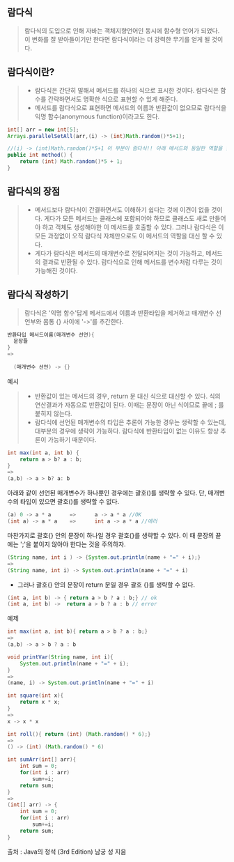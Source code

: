 ## 람다식
> 람다식의 도입으로 인해 자바는 객체지향언어인 동시에 함수형 언어가 되었다. 
> 이 변화를 잘 받아들이기만 한다면 람다식이라는 더 강력한 무기를 얻게 될 것이다.

## 람다식이란?
> -	람다식은 간단히 말해서 메서드를 하나의 식으로 표시한 것이다. 람다식은 함수를 간략하면서도 명확한 식으로 표현할 수 있게 해준다.
> -	메서드를 람다식으로 표현하면 메서드의 이름과 반환값이 없으므로 람다식을 익명 함수(anonymous function)이라고도 한다.

```java
int[] arr = new int[5];
Arrays.parallelSetAll(arr,(i) -> (int)Math.random()*5+1);

//(i) -> (int)Math.random()*5+1 이 부분이 람다식!! 아래 메서드와 동일한 역할을 한다.
public int method() {
	return (int) Math.random()*5 + 1;
}
```
## 람다식의 장점
> - 메서드보다 람다식이 간결하면서도 이해하기 쉽다는 것에 이견이 없을 것이다.
> 게다가 모든 메서드는 클래스에 포함되어야 하므로 클래스도 새로 만들어야 하고 객체도 생성해야한
> 이 메서드를 호출할 수 있다. 그러나 람다식은 이 모든 과정없이 오직 람다식 자체만으로도 이 메서드의 역할을 대신 할 수 있다.
> - 게다가 람다식은 메서드의 매개변수로 전달되어지는 것이 가능하고, 메서드의 결과로 반환될 수 있다. 람다식으로 인해 메서드를
> 변수처럼 다루는 것이 가능해진 것이다.

## 람다식 작성하기
> 람다식은 '익명 함수'답게 메서드에서 이름과 반환타입을 제거하고 매개변수 선언부와 몸통 {} 사이에 '->'를 추간한다.
```java
반환타입 메서드이름(매개변수 선언){
  문장들
}  
=>
  
  (매개변수 선언) -> {}

```
예시
> - 반환값이 있는 메서드의 경우, return 문 대신 식으로 대신할 수 있다. 식의 연산결과가 자동으로 반환값이 된다.
> 이때는 문장이 아닌 식이므로 끝에 ; 를 붙히지 않는다. 
> - 람다식에 선언된 매개변수의 타입은 추론이 가능한 경우는 생략할 수 있는데, 대부분의 경우에 생략이 가능하다.
> 람다식에 반환타입이 없는 이유도 항상 추론이 가능하기 때문이다.
```java
int max(int a, int b) {
	return a > b? a : b;
}
=>
(a,b) -> a > b? a: b
```

아래와 같이 선언된 매개변수가 하나뿐인 경우에는 괄호()를 생략할 수 있다.
단, 매개변수의 타입이 있으면 괄호()를 생략할 수 없다.
```java
(a) 0 -> a * a      =>      a -> a * a //OK
(int a) -> a * a    =>      int a -> a * a //에러
```

마찬가지로 괄호{} 안의 문장이 하나일 경우 괄호{}를 생략할 수 있다. 이 때 문장의 끝에는 ';'을
붙이지 않아야 한다는 것을 주의하자.
```java
(String name, int i ) -> {System.out.println(name + "=" + i);}
=>
(String name, int i) -> System.out.println(name + "=" + i)
```
* 그러나 괄호{} 안의 문장이 return 문일 경우 괄호 {}를 생략할 수 없다.
```java
(int a, int b) -> { return a > b ? a : b;} // ok
(int a, int b) ->  return a > b ? a : b // error
```
예제
```java
int max(int a, int b){ return a > b ? a : b;}
=>
(a,b) -> a > b ? a : b

void printVar(String name, int i){
	System.out.println(name + "=" + i);
}
=>
(name, i) -> System.out.println(name + "=" + i)

int square(int x){
	return x * x;
}
=>
x -> x * x

int roll(){ return (int) (Math.random() * 6);}
=>
() -> (int) (Math.random() * 6)

int sumArr(int[] arr){
	int sum = 0;
	for(int i : arr)
		sum+=i;
	return sum;
}
=>
(int[] arr) -> {
	int sum = 0;
	for(int i : arr)
		sum+=i;
	return sum;
} 

```


출처 : Java의 정석 (3rd Edition) 남궁 성 지음





